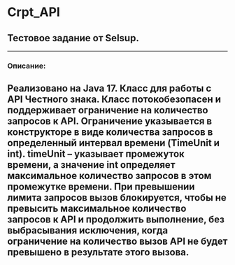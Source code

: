 # Crpt_API
## Тестовое задание от Selsup.
___
### Описание:
Реализовано на Java 17.
Класс для работы с API Честного знака.
Класс потокобезопасен и поддерживает ограничение на количество запросов к
API. Ограничение указывается в конструкторе в виде количества
запросов в определенный интервал времени (TimeUnit и int).
timeUnit – указывает промежуток времени, а значение int определяет
максимальное количество запросов в этом промежутке времени.
При превышении лимита запросов вызов блокируется,
чтобы не превысить максимальное количество запросов к API и
продолжить выполнение, без выбрасывания исключения, когда
ограничение на количество вызов API не будет превышено в
результате этого вызова.
---
